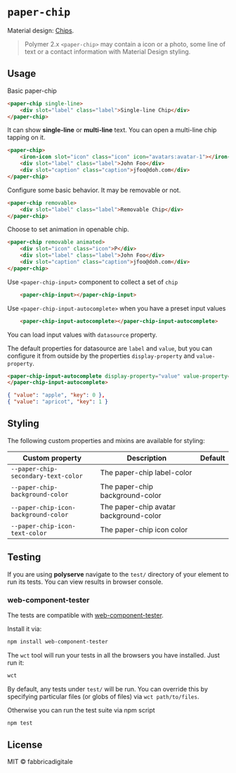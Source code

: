 `paper-chip`
===========

Material design: [Chips](https://material.io/guidelines/components/chips.html#).

> Polymer 2.x `<paper-chip>` may contain a icon or a photo, some line of text or a contact information with Material Design styling.

## Usage

Basic paper-chip
```html
<paper-chip single-line>
    <div slot="label" class="label">Single-line Chip</div>
</paper-chip>
```

It can show **single-line** or **multi-line** text. You can open a multi-line chip tapping on it.
```html
<paper-chip>
    <iron-icon slot="icon" class="icon" icon="avatars:avatar-1"></iron-icon>
    <div slot="label" class="label">John Foo</div>
    <div slot="caption" class="caption">jfoo@doh.com</div>
</paper-chip>
```

Configure some basic behavior. It may be removable or not.

```html
<paper-chip removable>
    <div slot="label" class="label">Removable Chip</div>
</paper-chip>
```

Choose to set animation in openable chip.

```html
<paper-chip removable animated>
    <div slot="icon" class="icon">P</div>
    <div slot="label" class="label">John Foo</div>
    <div slot="caption" class="caption">jfoo@doh.com</div>
</paper-chip>
```

Use `<paper-chip-input>` component to collect a set of `chip`

```html
    <paper-chip-input></paper-chip-input>
```

Use `<paper-chip-input-autocomplete>` when you have a preset input values

```html
    <paper-chip-input-autocomplete></paper-chip-input-autocomplete>
```
You can load input values with `datasource` property.

The default properties for datasource are `label` and `value`, but you can configure it from outside by the properties `display-property` and `value-property`.

```html
<paper-chip-input-autocomplete display-property="value" value-property="key">
</paper-chip-input-autocomplete>
```
```json
{ "value": "apple", "key": 0 },
{ "value": "apricot", "key": 1 }
```

## Styling
The following custom properties and mixins are available for styling:

Custom property | Description | Default
----------------|-------------|----------
`--paper-chip-secondary-text-color` | The paper-chip label-color |
`--paper-chip-background-color` | The paper-chip background-color |
`--paper-chip-icon-background-color` | The paper-chip avatar background-color |
`--paper-chip-icon-text-color` | The paper-chip icon color |

## Testing
If you are using **polyserve** navigate to the `test/` directory of your element to run its tests. You can view results in browser console.

### web-component-tester

The tests are compatible with [web-component-tester](https://github.com/Polymer/web-component-tester).

Install it via:

```sh
npm install web-component-tester
```

The `wct` tool will run your tests in all the browsers you have installed. Just
run it:

```sh
wct
```

By default, any tests under `test/` will be run. You can override this by
specifying particular files (or globs of files) via `wct path/to/files`.

Otherwise you can run the test suite via npm script

```sh
npm test
```

## License
MIT © fabbricadigitale



